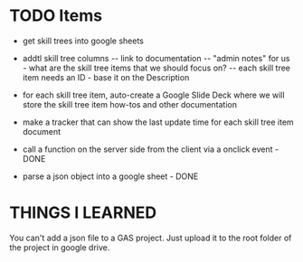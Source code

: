 # TODO Items

- get skill trees into google sheets
- addtl skill tree columns
-- link to documentation
-- "admin notes" for us - what are the skill tree items that we should focus on?
-- each skill tree item needs an ID - base it on the Description
- for each skill tree item, auto-create a Google Slide Deck where we will store the skill tree item how-tos and other documentation
- make a tracker that can show the last update time for each skill tree item document


- call a function on the server side from the client via a onclick event - DONE
- parse a json object into a google sheet - DONE


# THINGS I LEARNED
You can't add a json file to a GAS project. Just upload it to the root folder of the project in google drive.